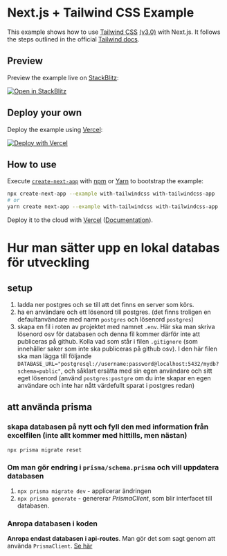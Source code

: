 # Next.js + Tailwind CSS Example

This example shows how to use [Tailwind CSS](https://tailwindcss.com/) [(v3.0)](https://tailwindcss.com/blog/tailwindcss-v3) with Next.js. It follows the steps outlined in the official [Tailwind docs](https://tailwindcss.com/docs/guides/nextjs).

## Preview

Preview the example live on [StackBlitz](http://stackblitz.com/):

[![Open in StackBlitz](https://developer.stackblitz.com/img/open_in_stackblitz.svg)](https://stackblitz.com/github/vercel/next.js/tree/canary/examples/with-tailwindcss)

## Deploy your own

Deploy the example using [Vercel](https://vercel.com?utm_source=github&utm_medium=readme&utm_campaign=next-example):

[![Deploy with Vercel](https://vercel.com/button)](https://vercel.com/new/git/external?repository-url=https://github.com/vercel/next.js/tree/canary/examples/with-tailwindcss&project-name=with-tailwindcss&repository-name=with-tailwindcss)

## How to use

Execute [`create-next-app`](https://github.com/vercel/next.js/tree/canary/packages/create-next-app) with [npm](https://docs.npmjs.com/cli/init) or [Yarn](https://yarnpkg.com/lang/en/docs/cli/create/) to bootstrap the example:

```bash
npx create-next-app --example with-tailwindcss with-tailwindcss-app
# or
yarn create next-app --example with-tailwindcss with-tailwindcss-app
```

Deploy it to the cloud with [Vercel](https://vercel.com/new?utm_source=github&utm_medium=readme&utm_campaign=next-example) ([Documentation](https://nextjs.org/docs/deployment)).

# Hur man sätter upp en lokal databas för utveckling

## setup

1. ladda ner postgres och se till att det finns en server som körs.
2. ha en användare och ett lösenord till postgres. (det finns troligen en defaultanvändare med namn `postgres` och lösenord `postgres`)
3. skapa en fil i roten av projektet med namnet `.env`. Här ska man skriva lösenord osv för databasen och denna fil kommer därför inte att publiceras på github. Kolla vad som står i filen `.gitignore` (som innehåller saker som inte ska publiceras på github osv). I den här filen ska man lägga till följande `DATABASE_URL="postgresql://username:password@localhost:5432/mydb?schema=public"`, och såklart ersätta med sin egen användare och sitt eget lösenord (använd `postgres:postgre` om du inte skapar en egen användare och inte har nått värdefullt sparat i postgres redan)

## att använda prisma

### skapa databasen på nytt och fyll den med information från excelfilen (inte allt kommer med hittills, men nästan)

`npx prisma migrate reset`

### Om man gör endring i `prisma/schema.prisma` och vill uppdatera databasen

1. `npx prisma migrate dev` - applicerar ändringen
2. `npx prisma generate` - genererar _PrismaClient_, som blir interfacet till databasen.

### Anropa databasen i koden

**Anropa endast databasen i api-routes**. Man gör det som sagt genom att använda `PrismaClient`. [Se här](https://www.prisma.io/docs/concepts/components/prisma-client/crud)
